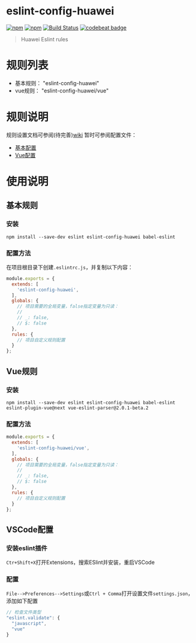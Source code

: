 # eslint-config-huawei
[![npm](https://img.shields.io/npm/v/eslint-config-huawei.svg)](https://www.npmjs.com/package/eslint-config-huawei)
[![npm](https://img.shields.io/npm/dt/eslint-config-huawei.svg)](https://www.npmjs.com/package/eslint-config-huawei)
[![Build Status](https://travis-ci.org/sept08/eslint-config-huawei.svg?branch=master)](https://travis-ci.org/sept08/eslint-config-huawei)
[![codebeat badge](https://codebeat.co/badges/eb2806d1-5060-418a-b532-12f4a029646f)](https://codebeat.co/projects/github-com-sept08-eslint-config-huawei-master)

> Huawei Eslint rules

# 规则列表
*   基本规则：  "eslint-config-huawei"
*   vue规则：   "eslint-config-huawei/vue"

# 规则说明
规则设置文档可参阅(待完善)[wiki](https://github.com/sept08/eslint-config-huawei/wiki)
暂时可参阅配置文件：
*  [基本配置](https://github.com/sept08/eslint-config-huawei/blob/master/index.js)
*  [Vue配置](https://github.com/sept08/eslint-config-huawei/blob/master/vue.js)

# 使用说明
## 基本规则
### 安装
``` shell
npm install --save-dev eslint eslint-config-huawei babel-eslint
```
### 配置方法
在项目根目录下创建`.eslintrc.js`，并复制以下内容：
``` javascript
module.exports = {
  extends: [
    'eslint-config-huawei',
  ],
  globals: {
    // 项目需要的全局变量，false指定变量为只读：
    //
    // _: false,
    // $: false
  },
  rules: {
    // 项目自定义规则配置
  }
};
```


## Vue规则
### 安装
``` shell
npm install --save-dev eslint eslint-config-huawei babel-eslint eslint-plugin-vue@next vue-eslint-parser@2.0.1-beta.2
```
### 配置方法
``` javascript
module.exports = {
  extends: [
    'eslint-config-huawei/vue',
  ],
  globals: {
    // 项目需要的全局变量，false指定变量为只读：
    //
    // _: false,
    // $: false
  },
  rules: {
    // 项目自定义规则配置
  }
};
```

## VSCode配置
### 安装eslint插件
`Ctr+Shift+X`打开Extensions，搜索ESlint并安装，重启VSCode
### 配置
`File-->Preferences-->Settings`或`Ctrl + Comma`打开设置文件`settings.json`，添加如下配置
``` javascript
// 检查文件类型
"eslint.validate": {
  "javascript",
  "vue"
}
```
